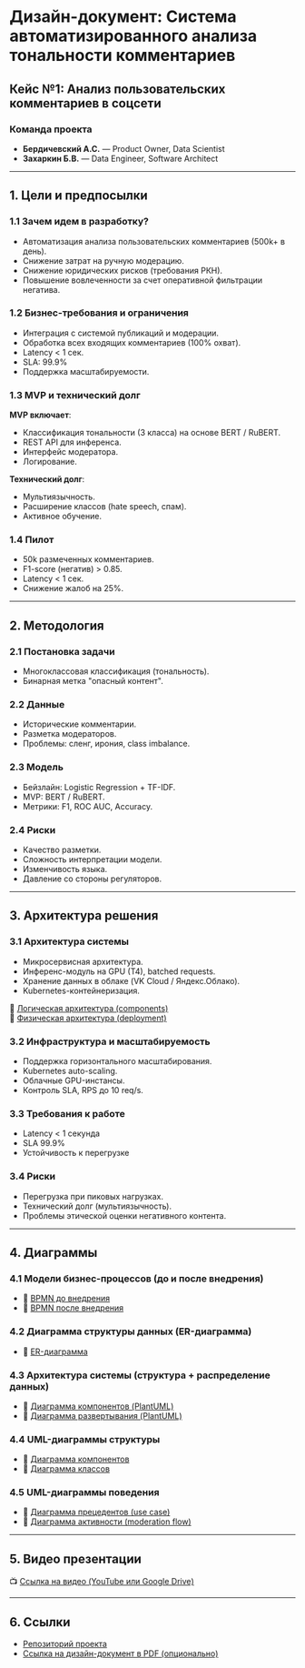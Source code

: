 # Дизайн-документ: Система автоматизированного анализа тональности комментариев

## Кейс №1: Анализ пользовательских комментариев в соцсети

### Команда проекта

- **Бердичевский А.С.** — Product Owner, Data Scientist  
- **Захаркин Б.В.** — Data Engineer, Software Architect

---

## 1. Цели и предпосылки

### 1.1 Зачем идем в разработку?

- Автоматизация анализа пользовательских комментариев (500k+ в день).
- Снижение затрат на ручную модерацию.
- Снижение юридических рисков (требования РКН).
- Повышение вовлеченности за счет оперативной фильтрации негатива.

### 1.2 Бизнес-требования и ограничения

- Интеграция с системой публикаций и модерации.
- Обработка всех входящих комментариев (100% охват).
- Latency < 1 сек.
- SLA: 99.9%
- Поддержка масштабируемости.

### 1.3 MVP и технический долг

**MVP включает**:
- Классификация тональности (3 класса) на основе BERT / RuBERT.
- REST API для инференса.
- Интерфейс модератора.
- Логирование.

**Технический долг**:
- Мультиязычность.
- Расширение классов (hate speech, спам).
- Активное обучение.

### 1.4 Пилот

- 50k размеченных комментариев.
- F1-score (негатив) > 0.85.
- Latency < 1 сек.
- Снижение жалоб на 25%.

---

## 2. Методология

### 2.1 Постановка задачи

- Многоклассовая классификация (тональность).
- Бинарная метка "опасный контент".

### 2.2 Данные

- Исторические комментарии.
- Разметка модераторов.
- Проблемы: сленг, ирония, class imbalance.

### 2.3 Модель

- Бейзлайн: Logistic Regression + TF-IDF.
- MVP: BERT / RuBERT.
- Метрики: F1, ROC AUC, Accuracy.

### 2.4 Риски

- Качество разметки.
- Сложность интерпретации модели.
- Изменчивость языка.
- Давление со стороны регуляторов.

---

## 3. Архитектура решения

### 3.1 Архитектура системы

- Микросервисная архитектура.
- Инференс-модуль на GPU (T4), batched requests.
- Хранение данных в облаке (VK Cloud / Яндекс.Облако).
- Kubernetes-контейнеризация.

🔗 [Логическая архитектура (components)](diagrams/architecture_components.png)  
🔗 [Физическая архитектура (deployment)](diagrams/architecture_deployment.png)

### 3.2 Инфраструктура и масштабируемость

- Поддержка горизонтального масштабирования.
- Kubernetes auto-scaling.
- Облачные GPU-инстансы.
- Контроль SLA, RPS до 10 req/s.

### 3.3 Требования к работе

- Latency < 1 секунда
- SLA 99.9%
- Устойчивость к перегрузке

### 3.4 Риски

- Перегрузка при пиковых нагрузках.
- Технический долг (мультиязычность).
- Проблемы этической оценки негативного контента.

---

## 4. Диаграммы

### 4.1 Модели бизнес-процессов (до и после внедрения)

- 🔗 [BPMN до внедрения](diagrams/1.1.svg)  
- 🔗 [BPMN после внедрения](diagrams/1.2.svg)

### 4.2 Диаграмма структуры данных (ER-диаграмма)

- 🔗 [ER-диаграмма](diagrams/2.svg)

### 4.3 Архитектура системы (структура + распределение данных)

- 🔗 [Диаграмма компонентов (PlantUML)](diagrams/3.1.svg)  
- 🔗 [Диаграмма развертывания (PlantUML)](diagrams/3.2.svg)

### 4.4 UML-диаграммы структуры

- 🔗 [Диаграмма компонентов](diagrams/4.1.svg)  
- 🔗 [Диаграмма классов](diagrams/4.2.svg)

### 4.5 UML-диаграммы поведения

- 🔗 [Диаграмма прецедентов (use case)](diagrams/5.1.svg)  
- 🔗 [Диаграмма активности (moderation flow)](diagrams/5.2.svg)

---

## 5. Видео презентации

📺 [Ссылка на видео (YouTube или Google Drive)](https://example.com)

---

## 6. Ссылки

- [Репозиторий проекта](https://github.com/berdichevskiia/PrIS)
- [Ссылка на дизайн-документ в PDF (опционально)](https://github.com/berdichevskiia/PrIS/blob/main/дизайн-документ.pdf)
